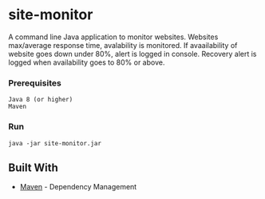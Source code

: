 # site-monitor
A command line Java application to monitor websites. Websites max/average response time, avalability is monitored. If avaailability of website goes down under 80%, alert is logged in console. Recovery alert is logged when availability goes to 80% or above.



### Prerequisites

```
Java 8 (or higher)
Maven
```

### Run

```
java -jar site-monitor.jar
```


## Built With
* [Maven](https://maven.apache.org/) - Dependency Management


